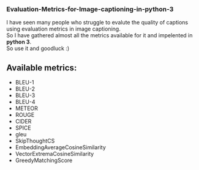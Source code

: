 ### Evaluation-Metrics-for-Image-captioning-in-python-3

I have seen many people who struggle to evalute the quality of captions using evaluation metrics in image captioning. <br>
So I have gathered almost all the metrics available for it and impelented in **python 3**. <br>
So use it and goodluck :)<br>


Available metrics:
------------------
 - BLEU-1
 - BLEU-2
 - BLEU-3
 - BLEU-4
 - METEOR
 - ROUGE
 - CIDER
 - SPICE
 - gleu
 - SkipThoughtCS
 - EmbeddingAverageCosineSimilarity
 - VectorExtremaCosineSimilarity
 - GreedyMatchingScore
